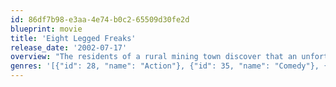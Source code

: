 ```yaml
---
id: 86df7b98-e3aa-4e74-b0c2-65509d30fe2d
blueprint: movie
title: 'Eight Legged Freaks'
release_date: '2002-07-17'
overview: "The residents of a rural mining town discover that an unfortunate chemical spill has caused hundreds of little spiders to mutate overnight to the size of SUVs. It's then up to mining engineer Chris McCormack and Sheriff Sam Parker to mobilize an eclectic group of townspeople, including the Sheriff's young son, Mike, her daughter, Ashley, and paranoid radio announcer Harlan, into battle against the bloodthirsty eight-legged beasts."
genres: '[{"id": 28, "name": "Action"}, {"id": 35, "name": "Comedy"}, {"id": 27, "name": "Horror"}, {"id": 53, "name": "Thriller"}]'
---
```

